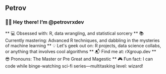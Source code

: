 ## Pеtrоv

### 👨‍💻 Hey there! I’m @petrovrxdev
** 💻 Obsessed with: R, data wrangling, and statistical sorcery
** 📚 Currently mastering: Advanced R techniques, and dabbling in the mysteries of machine learning
** 💡 Let's geek out on: R projects, data science collabs, or anything that involves cool algorithms
** 📬 Find me at: rXgroup.dev
** 😎 Pronouns: The Master or Pre Great and Magestic
** 🎮 Fun fact: I can code while binge-watching sci-fi series—multitasking level: wizard!
